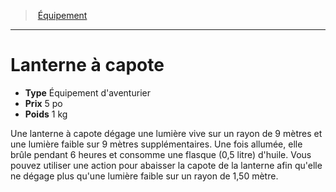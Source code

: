 ﻿---
!EquipmentItem
Type: Équipement d'aventurier
Price: 5 po
Weight: 1 kg
Id: equipment_hd.md#lanterne-à-capote
ParentLink: equipment_hd.md#Équipement
Name: Lanterne à capote
ParentName: Équipement
NameLevel: 1
Attributes:
  Name: Lanterne à capote
  Markdown: >+
    # <!--Name-->Lanterne à capote<!--/Name-->


    - **Type** <!--Type-->Équipement d'aventurier<!--/Type-->

    - **Prix** <!--Price-->5 po<!--/Price-->

    - **Poids** <!--Weight-->1 kg<!--/Weight-->


    Une lanterne à capote dégage une lumière vive sur un rayon de 9 mètres et une lumière faible sur 9 mètres supplémentaires. Une fois allumée, elle brûle pendant 6 heures et consomme une flasque (0,5 litre) d'huile. Vous pouvez utiliser une action pour abaisser la capote de la lanterne afin qu'elle ne dégage plus qu'une lumière faible sur un rayon de 1,50 mètre.

  Type: Équipement d'aventurier
  Price: 5 po
  Weight: 1 kg
AttributesDictionary: >+
  Name: Lanterne à capote

  Markdown: >+

    # <!--Name-->Lanterne à capote<!--/Name-->





    - **Type** <!--Type-->Équipement d'aventurier<!--/Type-->



    - **Prix** <!--Price-->5 po<!--/Price-->



    - **Poids** <!--Weight-->1 kg<!--/Weight-->





    Une lanterne à capote dégage une lumière vive sur un rayon de 9 mètres et une lumière faible sur 9 mètres supplémentaires. Une fois allumée, elle brûle pendant 6 heures et consomme une flasque (0,5 litre) d'huile. Vous pouvez utiliser une action pour abaisser la capote de la lanterne afin qu'elle ne dégage plus qu'une lumière faible sur un rayon de 1,50 mètre.



  Type: Équipement d'aventurier

  Price: 5 po

  Weight: 1 kg

---
> [Équipement](hd_equipment.md)

---

# Lanterne à capote

- **Type** Équipement d'aventurier
- **Prix** 5 po
- **Poids** 1 kg

Une lanterne à capote dégage une lumière vive sur un rayon de 9 mètres et une lumière faible sur 9 mètres supplémentaires. Une fois allumée, elle brûle pendant 6 heures et consomme une flasque (0,5 litre) d'huile. Vous pouvez utiliser une action pour abaisser la capote de la lanterne afin qu'elle ne dégage plus qu'une lumière faible sur un rayon de 1,50 mètre.

